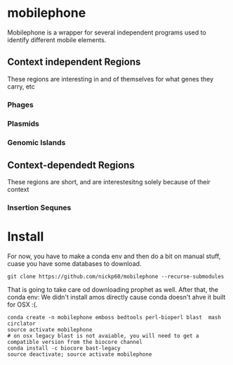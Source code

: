 # mobilephone
Mobilephone is a wrapper for several independent programs used to identify different mobile elements.

## Context independent Regions
These regions are interesting in and of themselves for what genes they carry, etc
### Phages
### Plasmids
### Genomic Islands
## Context-dependedt Regions
These regions are short, and are interestesitng solely because of their context
### Insertion Sequnes


# Install
For now, you have to make a conda env and then do a bit on manual stuff, cuase you have some databases to download.

```
git clone https://github.com/nickp60/mobilephone --recurse-submodules
```
That is going to take care od downloading prophet as well.  After that, the conda env:
We didn't install amos directly cause conda doesn't ahve it built for OSX :(.

```
conda create -n mobilephone emboss bedtools perl-bioperl blast  mash circlator
source activate mobilephone
# on osx legacy blast is not avaiable, you will need to get a compatible version from the biocore channel
conda install -c biocore bast-legacy
source deactivate; source activate mobilephone

```
